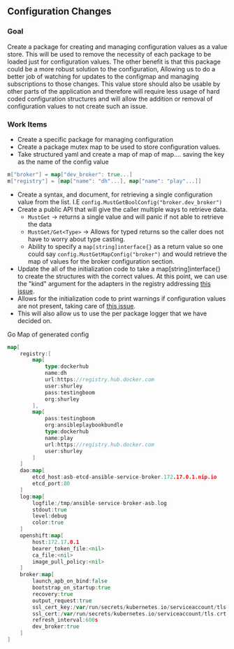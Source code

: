 ## Configuration Changes

### Goal
Create a package for creating and managing configuration values as a value store. This will be used to remove the necessity of each package to be loaded just for configuration values. The other benefit is that this package could be a more robust solution to the configuration, Allowing us to do a better job of watching for updates to the configmap and managing subscriptions to those changes. This value store should also be usable by other parts of the application and therefore will require less usage of hard coded configuration structures and will allow the addition or removal of configuration values to not create such an issue. 

### Work Items
* Create a specific package for managing configuration 
* Create a package mutex map to be used to store configuration values.
* Take structured yaml and create a map of map of map.... saving the key as the name of the config value
```go
m["broker"] = map["dev_broker": true...]
m["registry"] = [map["name": "dh"...], map["name": "play"...]]
```
* Create a syntax, and document, for retrieving a single configuration value from the list. I.E `config.MustGetBoolConfig("broker.dev_broker")`
* Create a public API that will give the caller multiple ways to retrieve data.
    - `MustGet` -> returns a single value and will panic if not able to retrieve the data
    - `MustGet/Get<Type>` -> Allows for typed returns so the caller does not have to worry about type casting.
    - Ability to specify a `map[string]interface{}` as a return value so one could say `config.MustGetMapConfig("broker")` and would retrieve the map of values for the broker configuration section. 
* Update the all of the initialization code to take a map[string]interface{} to create the structures with the correct values. At this point, we can use the "kind" argument for the adapters in the registry addressing [this issue](https://github.com/openshift/ansible-service-broker/issues/49).
* Allows for the initialization code to print warnings if configuration values are not present, taking care of [this issue](https://github.com/openshift/ansible-service-broker/issues/270).
* This will also allow us to use the per package logger that we have decided on.

Go Map of generated config
```go
map[
    registry:[
        map[
            type:dockerhub 
            name:dh 
            url:https://registry.hub.docker.com 
            user:shurley 
            pass:testingboom 
            org:shurley
        ], 
        map[
            pass:testingboom 
            org:ansibleplaybookbundle 
            type:dockerhub 
            name:play 
            url:https://registry.hub.docker.com 
            user:shurley
        ]
    ] 
    dao:map[
        etcd_host:asb-etcd-ansible-service-broker.172.17.0.1.nip.io 
        etcd_port:80
    ] 
    log:map[
        logfile:/tmp/ansible-service-broker-asb.log 
        stdout:true 
        level:debug 
        color:true
    ] 
    openshift:map[
        host:172.17.0.1 
        bearer_token_file:<nil> 
        ca_file:<nil> 
        image_pull_policy:<nil>
    ] 
    broker:map[
        launch_apb_on_bind:false 
        bootstrap_on_startup:true 
        recovery:true 
        output_request:true 
        ssl_cert_key:/var/run/secrets/kubernetes.io/serviceaccount/tls.key 
        ssl_cert:/var/run/secrets/kubernetes.io/serviceaccount/tls.crt 
        refresh_interval:600s 
        dev_broker:true
    ]
]
```